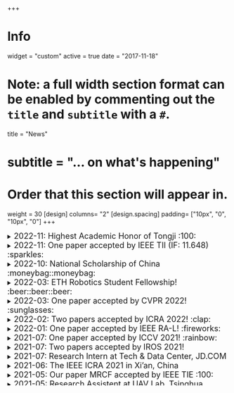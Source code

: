 +++
# Info
widget = "custom"
active = true
date = "2017-11-18"

# Note: a full width section format can be enabled by commenting out the `title` and `subtitle` with a `#`.
title = "News"
# subtitle = "... on what's happening"

# Order that this section will appear in.
weight = 30
[design]
  columns= "2"
[design.spacing]
    padding= ["10px", "0", "10px", "0"]
+++
<!--Basic news template

yyyy-mm
## title (additional title is better)

mainbody (write down the main text)

--- (additional break line)

// if you want to highlight <font style="font-size: 4x; filter: shadow(color=black); width: 71.27%; color: #FF0000; line-height: 150%; font-family: 华文彩云; height: 60px">Spot!!</font>

-->
<div style="height: 350px; overflow-y:scroll;">
<details>
  <summary><font size="4x">2022-11: Highest Academic Honor of Tongji :100:</font></summary>
  <p><font size="4x">I win the <a href="https://mp.weixin.qq.com/s/SOSH9aVQSi9cN5LEinYSdw">Academic Pioneer of Tongji</a> (top 10 among all graduate students), as the only master's student among the awardees.<img src=uploads/pioneer.JPG  width="400" /></font></p>
</details>

 <!-- <font style="font-size: 4x; filter: shadow(color=black); width: 71.27%; color: #FF0000; line-height: 150%; font-family: 华文彩云; height: 60px">Spot!!</font> -->

<details>
  <summary><font size="4x">2022-11: One paper accepted by IEEE TII (IF: 11.648) :sparkles:</font> </summary>
  <p><font size="4x">Our paper "<a href="https://jayye99.github.io/publication/2022_tii_siamsa/">Scale-Aware Siamese Object Tracking for Vision-Based UAM Approaching</a>" is accepted by IEEE Transactions on Industrial Informatics!</font></p>
</details>

<details>
  <summary><font size="4x">2022-10: National Scholarship of China :moneybag::moneybag:</font> </summary>
  <p><font size="4x">I'm awarded the National Scholarship of China for Graduate Students!</font></p>
</details>

<!-- <details>
  <summary><font size="4x">2022-06: Five papers accepted by IROS 2022!</font> </summary>
  <p><font size="4x">Our papers <a href="../publication/2022_iros_siampsa/">SiamPSA</a>, <a href="../publication/2022_iros_highlightnet/">HighlightNet</a>, <a href="../publication/2022_iros_lpat/">LPAT</a>, <a href="../publication/2022_iros_fdnt/">FDNT</a>, and <a href="../publication/2022_ral_dtt/">DTT</a>, are accepted by IROS 2022 in Kyoto, Japan!</font></p>
</details> -->

<!-- <details>
  <summary><font size="4x">2022-06: One paper accepted by IEEE RAL!</font> </summary>
  <p><font size="4x">Our paper "<a href="https://jayye99.github.io/publication/2022_ral_dtt/">Deep Tri-Training for Semi-Supervised Image Segmentation</a>" is accepted by IEEE Robotics and Automation Letters!</font></p>
</details> -->

<details>
  <summary><font size="4x">2022-03: ETH Robotics Student Fellowship! :beer::beer::beer:</font></summary>
  <p><font size="4x">I am delighted to be accepted by the <a href="https://center-for-robotics.ethz.ch/education/robotics-student-fellowship/2022-Robotics-Student-Fellows.html">ETH RSF program</a>. The acceptance rate is only 7.1%! This summer, I will be an incoming research intern in the <a href="http://www.cvg.ethz.ch/index.php">Computer Vision and Geometry group</a> led by <a href="https://scholar.google.com/citations?user=YYH0BjEAAAAJ&hl=en">Prof. Marc Pollefeys</a> with a full grant.
  </font>
  </p>
</details>

<details>
  <summary><font size="4x">2022-03: One paper accepted by CVPR 2022! :sunglasses:</font></summary>
  <p><font size="4x">Our paper "<a href="https://jayye99.github.io/publication/2022_cvpr_udat/">Unsupervised Domain Adaptation for Nighttime Aerial Tracking</a>" is accepted by CVPR 2022 in New Orleans, Louisiana, USA!
  Great thanks to my co-authors~
  </font>
  </p>
</details>

<details>
  <summary><font size="4x">2022-02: Two papers accepted by ICRA 2022! :clap:</font> </summary>
  <p><font size="4x">Our papers "<a href="https://jayye99.github.io/publication/2022_ral_sct/">Tracker Meets Night: A Transformer Enhancer for UAV Tracking</a>" and "<a href="https://jayye99.github.io/publication/2022_icra_ad2attack/">Ad2Attack: Adaptive Adversarial Attack on Real-Time UAV Tracking</a>" are accepted by ICRA 2022 in Philadelphia (PA), USA!</font></p>
</details>

<details>
  <summary><font size="4x">2022-01: One paper accepted by IEEE RA-L! :fireworks:</font></summary>
  <p><font size="4x">Our paper "<a href="https://jayye99.github.io/publication/2022_ral_sct/">Tracker Meets Night: A Transformer Enhancer for UAV Tracking</a>" is accepted by IEEE Robotics and Automation Letters!</font></p>
</details>

<details>
  <summary><font size="4x">2021-07: One paper accepted by ICCV 2021! :rainbow:</font> </summary>
  <p><font size="4x">Our paper "<a href="https://jayye99.github.io/publication/2021_iccv_hift/">HiFT: Hierarchical Feature Transformer for Aerial Tracking</a>" is accepted by ICCV 2021!</font></p>
</details>

<details>
  <summary><font size="4x">2021-07: Two papers accepted by IROS 2021!</font> </summary>
  <p><font size="4x">Our papers "<a href="https://jayye99.github.io/publication/2021_iros_siamapn++/">SiamAPN++: Siamese Attentional Aggregation Network for Real-Time UAV Tracking</a>", and "<a href="https://jayye99.github.io/publication/2021_iros_darklighter/">DarkLighter: Light Up the Darkness for UAV Tracking</a>" are accepted by IROS 2021 in Prague, Czech Republic!</font></p>
</details>

<details>
  <summary><font size="4x">2021-07: Research Intern at Tech & Data Center, JD.COM</font> </summary>
  <p><font size="4x">Starting from July, I am honored to be a research intern at Tech & Data Center, JD.COM Inc.
  <img src=uploads/jd.png  width="200" />  
  </font></p>
 
</details>

<details>
  <summary><font size="4x">2021-06: The IEEE ICRA 2021 in Xi’an, China</font> </summary>
  <p><font size="4x">I’m honored to chair the session “Aerial Robotics: Tracking” onsite ICRA’21 on behalf of <a href="https://scholar.google.com/citations?user=zmbMZ4kAAAAJ">Prof. C. Fu</a>. My three co-authored papers are presented in this session.
  <img src=uploads/icra2021.jpg  width="200" />
  </font>
  </p>
</details>

<details>
  <summary><font size="4x">2021-05: Our paper MRCF accepted by IEEE TIE :100:</font></summary>
  <p><font size="4x">Our paper "<a href="https://jayye99.github.io/publication/2021_tie_mrcf_tracker/">Multi-Regularized Correlation Filter for UAV Tracking and Self-Localization</a>" is accepted by IEEE Transactions on Industrial Electronics!</font></p>
</details>

<details>
  <summary><font size="4x">2021-05: Research Assistent at UAV Lab, Tsinghua</font> </summary>
  <p><font size="4x">Starting from early May, I am honored to be a graduate research assistant at UAV Lab, Tsinghua University, supervised by <a href="https://www.researchgate.net/profile/Geng-Lu-3">Prof. Geng Lu</a>.
  <img src=uploads/tsinghua.png  width="200" />
  </font></p>
</details>

<details>
  <summary><font size="4x">2021-02: Three papers accepted by ICRA 2021!</font> </summary>
  <p><font size="4x">Our papers "<a href="https://jayye99.github.io/publication/2021_icra_siamapn">Siamese Anchor Proposal Network for High-Speed Aerial Tracking</a>", "<a href="https://jayye99.github.io/publication/2021_icra_adtrack">ADTrack: Target-Aware Dual Filter Learning for Real-Time Anti-Dark UAV Tracking</a>", and "<a href="https://jayye99.github.io/publication/2021_icra_mscf_tracker">Mutation Sensitive Correlation Filter for Real-Time UAV Tracking with Adaptive Hybrid Label</a>",  are accepted by ICRA 2021 in Xi'an, China!</font></p>
</details>

<details>
  <summary><font size="4x">2020-10: Our paper IBRI accepted by IEEE TGRS :smile_cat:</font> </summary>
  <p><font size="4x">My first research work "<a href="https://jayye99.github.io/publication/2020_tgrs_ibri-tracker">Disruptor-Aware Interval-Based Response Inconsistency for Correlation Filters in Real-Time Aerial Tracking</a>" is accepted by IEEE Transactions on Geoscience and Remote Sensing!</font></p>
</details>

<details>
  <summary><font size="4x">2020-07: Excellent Graduate Honor! :laughing:</font> </summary>
  <p><font size="4x">I am awarded the Excellent Graduate Honor of Shanghai.<img src=uploads/biye.jpg  width="200" /></font></p>
  
</details>